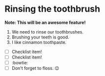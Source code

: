# Rinsing the toothbrush

**Note: This will be an awesome feature!**

1. We need to rinse our toothbrushes.
2. Brushing your teeth is good.
3. I like cinnamon toothpaste.

- [ ] Checklist item!
- [ ] Checklist item!
- [ ] :bowtie:
- [ ] Don't forget to floss. :wink:
